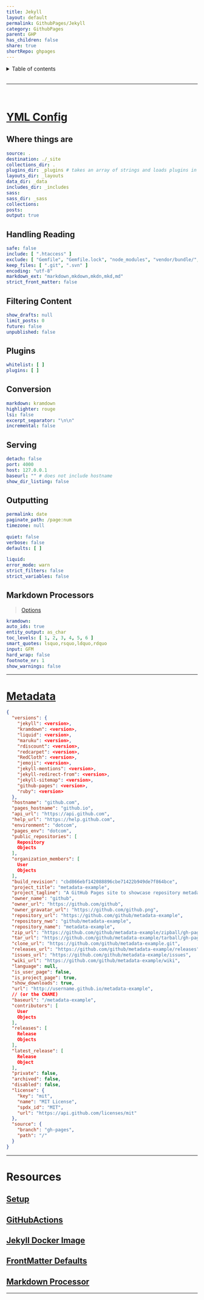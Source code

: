 ```yaml
---  
title: Jekyll  
layout: default  
permalink: GithubPages/Jekyll  
category: GithubPages  
parent: GHP  
has_children: false  
share: true    
shortRepo: ghpages     
---  
```

  
    
<details markdown="block">    
<summary>    
Table of contents    
</summary>    
{: .text-delta }    
1. TOC    
{:toc}    
</details>    
    
<br/>    
    
***    
    
<br/>    
  
# [YML Config](https://jekyllrb.com/docs/configuration/default/)  
  
## Where things are  
  
```yaml  
source: .  
destination: ./_site  
collections_dir: .  
plugins_dir: _plugins # takes an array of strings and loads plugins in that order  
layouts_dir: _layouts  
data_dir: _data  
includes_dir: _includes  
sass:  
sass_dir: _sass  
collections:  
posts:  
output: true  
```  
  
## Handling Reading  
  
```yaml  
safe: false  
include: [ ".htaccess" ]  
exclude: [ "Gemfile", "Gemfile.lock", "node_modules", "vendor/bundle/", "vendor/cache/", "vendor/gems/", "vendor/ruby/" ]  
keep_files: [ ".git", ".svn" ]  
encoding: "utf-8"  
markdown_ext: "markdown,mkdown,mkdn,mkd,md"  
strict_front_matter: false  
```  
  
## Filtering Content  
  
```yaml  
show_drafts: null  
limit_posts: 0  
future: false  
unpublished: false  
```  
  
## Plugins  
  
```yaml  
whitelist: [ ]  
plugins: [ ]  
```  
  
## Conversion  
  
```yaml  
markdown: kramdown  
highlighter: rouge  
lsi: false  
excerpt_separator: "\n\n"  
incremental: false  
```  
  
## Serving  
  
```yaml  
detach: false  
port: 4000  
host: 127.0.0.1  
baseurl: "" # does not include hostname  
show_dir_listing: false  
```  
  
## Outputting  
  
```yaml  
permalink: date  
paginate_path: /page:num  
timezone: null  
  
quiet: false  
verbose: false  
defaults: [ ]  
  
liquid:  
error_mode: warn  
strict_filters: false  
strict_variables: false  
```  
  
## Markdown Processors  
  
> [Options](https://kramdown.gettalong.org/options.html)  
  
```yaml  
kramdown:  
auto_ids: true  
entity_output: as_char  
toc_levels: [ 1, 2, 3, 4, 5, 6 ]  
smart_quotes: lsquo,rsquo,ldquo,rdquo  
input: GFM  
hard_wrap: false  
footnote_nr: 1  
show_warnings: false  
```  
  
---  
  
# [Metadata](https://jekyll.github.io/github-metadata/site.github/)  
  
```json  
{  
  "versions": {  
    "jekyll": <version>,  
    "kramdown": <version>,  
    "liquid": <version>,  
    "maruku": <version>,  
    "rdiscount": <version>,  
    "redcarpet": <version>,  
    "RedCloth": <version>,  
    "jemoji": <version>,  
    "jekyll-mentions": <version>,  
    "jekyll-redirect-from": <version>,  
    "jekyll-sitemap": <version>,  
    "github-pages": <version>,  
    "ruby": <version>  
  },  
  "hostname": "github.com",  
  "pages_hostname": "github.io",  
  "api_url": "https://api.github.com",  
  "help_url": "https://help.github.com",  
  "environment": "dotcom",  
  "pages_env": "dotcom",  
  "public_repositories": [  
    Repository  
    Objects  
  ],  
  "organization_members": [  
    User  
    Objects  
  ],  
  "build_revision": "cbd866ebf142088896cbe71422b949de7f864bce",  
  "project_title": "metadata-example",  
  "project_tagline": "A GitHub Pages site to showcase repository metadata",  
  "owner_name": "github",  
  "owner_url": "https://github.com/github",  
  "owner_gravatar_url": "https://github.com/github.png",  
  "repository_url": "https://github.com/github/metadata-example",  
  "repository_nwo": "github/metadata-example",  
  "repository_name": "metadata-example",  
  "zip_url": "https://github.com/github/metadata-example/zipball/gh-pages",  
  "tar_url": "https://github.com/github/metadata-example/tarball/gh-pages",  
  "clone_url": "https://github.com/github/metadata-example.git",  
  "releases_url": "https://github.com/github/metadata-example/releases",  
  "issues_url": "https://github.com/github/metadata-example/issues",  
  "wiki_url": "https://github.com/github/metadata-example/wiki",  
  "language": null,  
  "is_user_page": false,  
  "is_project_page": true,  
  "show_downloads": true,  
  "url": "http://username.github.io/metadata-example",  
  // (or the CNAME)  
  "baseurl": "/metadata-example",  
  "contributors": [  
    User  
    Objects  
  ],  
  "releases": [  
    Release  
    Objects  
  ],  
  "latest_release": [  
    Release  
    Object  
  ],  
  "private": false,  
  "archived": false,  
  "disabled": false,  
  "license": {  
    "key": "mit",  
    "name": "MIT License",  
    "spdx_id": "MIT",  
    "url": "https://api.github.com/licenses/mit"  
  },  
  "source": {  
    "branch": "gh-pages",  
    "path": "/"  
  }  
}  
```  
  
---  
  
# Resources  
  
## [Setup](https://docs.github.com/en/pages/setting-up-a-github-pages-site-with-jekyll/about-github-pages-and-jekyll)  
  
## [GitHubActions](https://jekyllrb.com/docs/continuous-integration/github-actions/)  
  
## [Jekyll Docker Image](https://github.com/envygeeks/jekyll-docker/blob/master/README.md)  
  
## [FrontMatter Defaults](https://jekyllrb.com/docs/configuration/front-matter-defaults/)  
  
## [Markdown Processor](https://jekyllrb.com/docs/configuration/markdown/)  
  
---  
